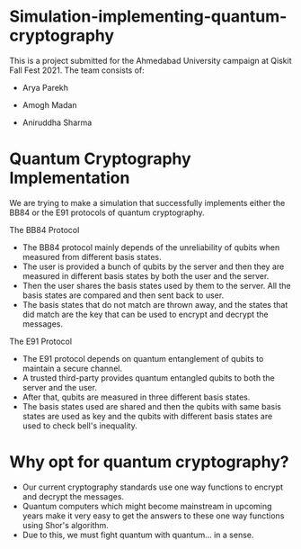 # Simulation-implementing-quantum-cryptography

This is a project submitted for the Ahmedabad University campaign at Qiskit Fall Fest 2021. The team consists of:

* Arya Parekh

* Amogh Madan

* Aniruddha Sharma


# Quantum Cryptography Implementation

We are trying to make a simulation that successfully implements either the BB84 or the E91 protocols of quantum cryptography.

The BB84 Protocol

* The BB84 protocol mainly depends of the unreliability of qubits when measured from different basis states.
* The user is provided a bunch of qubits by the server and then they are measured in different basis states by both the user and the server.
* Then the user shares the basis states used by them to the server. All the basis states are compared and then sent back to user.
* The basis states that do not match are thrown away, and the states that did match are the key that can be used to encrypt and decrypt the messages.

The E91 Protocol

* The E91 protocol depends on quantum entanglement of qubits to maintain a secure channel.
* A trusted third-party provides quantum entangled qubits to both the server and the user.
* After that, qubits are measured in three different basis states.
* The basis states used are shared and then the qubits with same basis states are used as key and the qubits with different basis states are used to check bell's inequality.

# Why opt for quantum cryptography?

* Our current cryptography standards use one way functions to encrypt and decrypt the messages.
* Quantum computers which might become mainstream in upcoming years make it very easy to get the answers to these one way functions using Shor's algorithm.
* Due to this, we must fight quantum with quantum... in a sense. 

